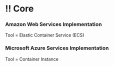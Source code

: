 # !! Core

### Amazon Web Services Implementation

Tool = Elastic Container Service \(ECS\)

### Microsoft Azure Services Implementation

Tool = Container Instance

